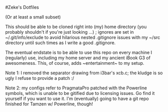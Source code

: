 #Zeke's Dotfiles

(Or at least a small subset)

This should be able to be cloned right into (my) home directory (you probably shouldn't if you're just looking ...) ; ignores are set in ~/.git/info/exclude to avoid hilarious nested .gitignore issues with my ~/src directory until such times as I write a good .gitignore.

The eventual endstate is to be able to use this repo on every machine I (regularly) use, including my home server and my ancient iBook G3 of awesomeness.  This, of course, adds ~entertainment~ to my setup.

Note 1: I removed the separator drawing from i3bar's xcb.c; the kludge is so ugly I refuse to provide a patch :/

Note 2: my configs refer to PragmataPro patched with the Powerline symbols, which is unable to be gitified due to licensing issues.  Go find it yourself if you want to use it.  I'm (eventually) going to have a git repo finished for Tamzen w/ Powerline, though!
